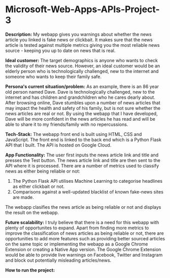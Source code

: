 # Microsoft-Web-Apps-APIs-Project-3

<b>Description:</b> My webapp gives you warnings about whether the news article you linked is fake news or clickbait. It makes sure that the news article is tested against multiple metrics giving you the most reliable news source - keeping you up to date on news that is real.

<b>Ideal customer:</b> The target demographics is anyone who wants to check the validity of their news source. However, an ideal customer would be an elderly person who is technologically challenged, new to the internet and someone who wants to keep their family safe. 

<b>Persona's current situation/problem:</b> As an example, there is an 86 year old person named Dave. Dave is technologically challenged, new to the internet and has children and grandchildren who he cares dearly about. After browsing online, Dave stumbles upon a number of news articles that may impact the health and safety of his family, but is not sure whether the news articles are real or not. By using the webapp that I have developed, Dave will be more confident in the news articles he has read and will be able to share it to my friends/family with no repercussions.

<b>Tech-Stack:</b> The webapp front end is built using HTML, CSS and JavaScript. The front end is linked to the back end which is a Python Flask API that I built. The API is hosted on Google Cloud.

<b>App Functionality:</b> The user first inputs the news article link and title and presses the Test button. The news article link and title are then sent to the API where it is processed. There are a number of metrics used to classify news as either being reliable or not:
1. The Python Flask API utilises Machine Learning to categorise headlines as either clickbait or not.
2. Comparisons against a well-updated blacklist of known fake-news sites are made.

The webapp clasifies the news article as being reliable or not and displays the result on the webapp.

<b>Future scalability:</b> I truly believe that there is a need for this webapp with plenty of opportunites to expand. Apart from finding more metrics to improve the classification of news articles as being reliable or not, there are opportunities to add more features such as providing better sourced articles on the same topic or implementing the webapp as a Google Chrome Extension or creating a Native App version. The Google Chrome Extension would be able to provide live warnings on Facebook, Twitter and Instagram and block out potentially misleading articles/news.

<b>How to run the project:</b>
